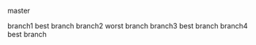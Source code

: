 master

branch1
    best branch
branch2
    worst branch
branch3
    best branch
branch4
    best branch
